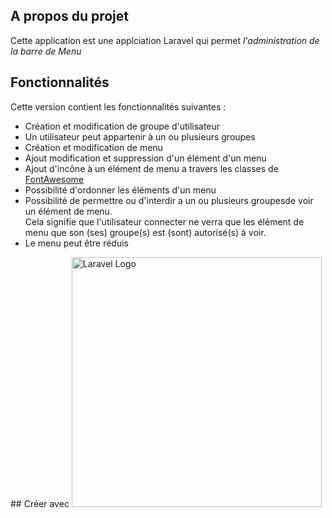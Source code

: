 ## A propos du projet
Cette application est une applciation Laravel qui permet <em> l'administration de la barre de Menu</em>
## Fonctionnalités
Cette version contient les fonctionnalités suivantes : 
<ul>
    <li>Création et modification de groupe d'utilisateur</li>
    <li>Un utilisateur peut appartenir à un ou plusieurs groupes</li>
    <li>Création et modification de menu</li>
    <li>Ajout modification et suppression d'un élément d'un menu</li>
    <li>Ajout d'incône à un élément de menu a travers les classes de <a href="https://fontawesome.com/search">FontAwesome</a></li>
    <li>Possibilité d'ordonner les éléments d'un menu</li>
    <li>Possibilité de permettre ou d'interdir a un ou plusieurs groupesde voir un élément de menu.<br>
        Cela signifie que l'utilisateur connecter ne verra que les élément de menu que son (ses) groupe(s) est (sont) autorisé(s) à voir. 
    </li>
    <li>Le menu peut être réduis</li>
</ul>
## Créer avec 
<a href="https://laravel.com" target="_blank"><img src="https://raw.githubusercontent.com/laravel/art/master/logo-lockup/5%20SVG/2%20CMYK/1%20Full%20Color/laravel-logolockup-cmyk-red.svg" width="400" alt="Laravel Logo"></a>
